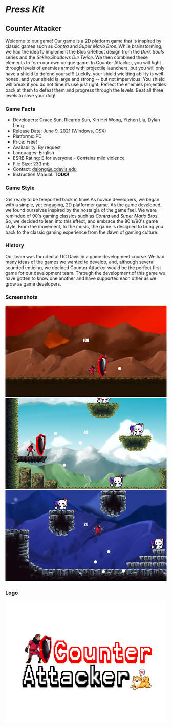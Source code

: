 
# _Press Kit_
## Counter Attacker

Welcome to our game! Our game is a 2D platform game that is inspired by classic games such as _Contra_ and _Super Mario Bros_. While brainstorming, we had the idea to implement the Block/Reflect design from the _Dark Souls_ series and the _Sekiro:Shadows Die Twice_. We then combined these elements to form our own unique game. In Counter Attacker, you will fight through levels of enemies armed with projectile launchers, but you will only have a shield to defend yourself! Luckily, your shield wielding ability is well-honed, and your shield is large and strong -- but not impervious! You shield will break if you do not time its use just right. Reflect the enemies projectiles back at them to defeat them and progress through the levels. Beat all three levels to save your dog!

### Game Facts

- Developers: Grace Sun, Ricardo Sun, Kin Hei Wong, Yizhen Liu, Dylan Long
- Release Date: June 9, 2021 (Windows, OSX)
- Platforms: PC
- Price: Free!
- Availability: By request
- Languages: English
- ESRB Rating: E for everyone - Contains mild violence
- File Size: 233 mb
- Contact: dalong@ucdavis.edu
- Instruction Manual: **TODO!**

### Game Style

Get ready to be teleported back in time! As novice developers, we began with a simple, yet engaging, 2D platformer game. As the game developed, we found ourselves inspired by the nostalgia of the game feel. We were reminded of 90's gaming classics such as _Contra_ and _Super Mario Bros_. So, we decided to lean into this effect, and embrace the 80's/90's game style. From the movement, to the music, the game is designed to bring you back to the classic gaming experience from the dawn of gaming culture.

### History

Our team was founded at UC Davis in a game development course. We had many ideas of the games we wanted to develop, and, although several sounded enticing, we decided Counter Attacker would be the perfect first game for our development team. Through the development of this game we have gotten to know one another and have supported each other as we grow as game developers.

### Screenshots

![GitHub Logo](Reflect/Assets/LevelOneScreenShot.png)
![GitHub Logo](Reflect/Assets/LevelTwoScreenShot.png)
![GitHub Logo](Reflect/Assets/LevelThreeScreenShot.png)

### Logo

![GitHub Logo](Reflect/Assets/Counter_Attacker_Logo_with_background.png)
